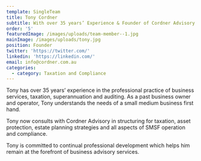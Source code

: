 ```yaml
---
template: SingleTeam
title: Tony Cordner
subtitle: With over 35 years’ Experience & Founder of Cordner Advisory
order: '5'
featuredImage: /images/uploads/team-member--1.jpg
mainImage: /images/uploads/tony.jpg
position: Founder
twitter: 'https://twitter.com/'
linkedin: 'https://linkedin.com/'
email: info@cordner.com.au
categories:
  - category: Taxation and Compliance
---
```

Tony has over 35 years’ experience in the professional practice of
business services, taxation, superannuation and auditing. As a past
business owner and operator, Tony understands the needs of a small
medium business first hand. 

Tony now consults with Cordner Advisory in structuring for taxation,
asset protection, estate planning strategies and all aspects of SMSF
operation and compliance.

Tony is committed to continual professional development which helps
him remain at the forefront of business advisory services.
